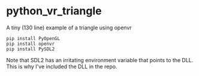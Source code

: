 # python_vr_triangle
A tiny (130 line) example of a triangle using openvr

    pip install PyOpenGL
    pip install openvr
    pip install PySDL2

Note that SDL2 has an irritating environment variable
that points to the DLL. This is why I've included the DLL
in the repo.


